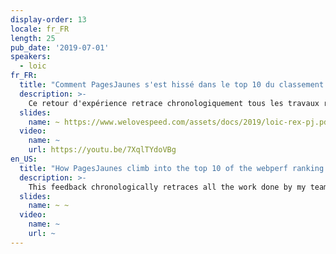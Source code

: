 ```yaml
---
display-order: 13
locale: fr_FR
length: 25
pub_date: '2019-07-01'
speakers:
  - loic
fr_FR:
  title: "Comment PagesJaunes s'est hissé dans le top 10 du classement webperf"
  description: >-
    Ce retour d'expérience retrace chronologiquement tous les travaux réalisés par mon équipe depuis 1 an pour améliorer la webperf sur www.pagesjaunes.fr. Je passe en revue tout ce que l'on a mis en place, les gains obtenus mais les échecs également.
  slides:
    name: ~ https://www.welovespeed.com/assets/docs/2019/loic-rex-pj.pdf
  video:
    name: ~
    url: https://youtu.be/7XqlTYdoVBg
en_US:
  title: "How PagesJaunes climb into the top 10 of the webperf ranking in France"
  description: >-
    This feedback chronologically retraces all the work done by my team over the past year to improve the webperf on www.pagesjaunes.fr. I will review everything that has been implemented, the achievements but also the failures.
  slides:
    name: ~ ~
  video:
    name: ~
    url: ~
---
```

